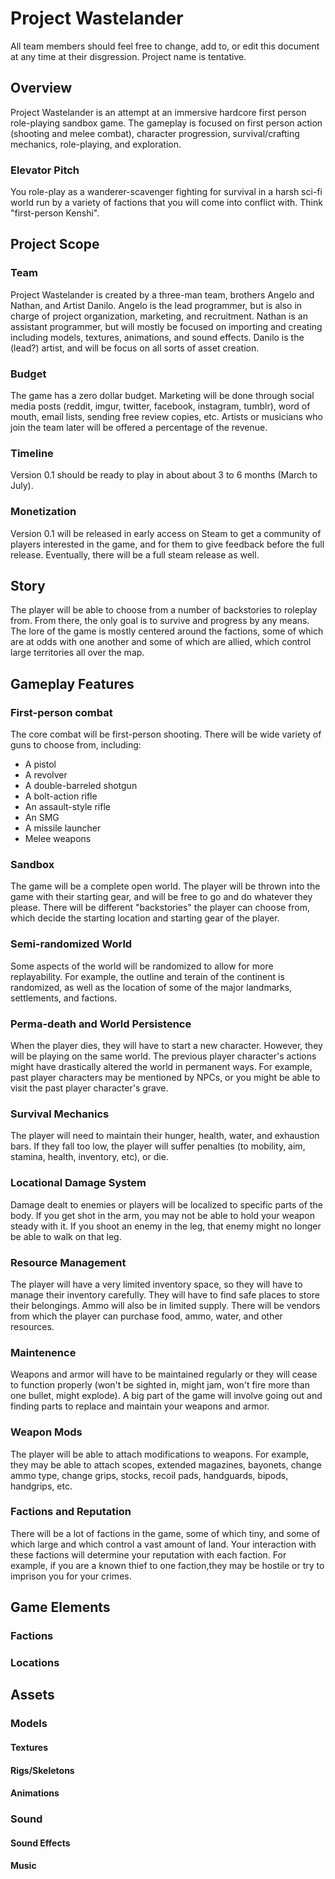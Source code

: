 # Project Wastelander
All team members should feel free to change, add to, or edit this document at any time at their disgression. Project name is tentative.

## Overview
Project Wastelander is an attempt at an immersive hardcore first person role-playing sandbox game. The gameplay is focused on first person action (shooting and melee combat), character progression, survival/crafting mechanics, role-playing, and exploration. 

### Elevator Pitch
You role-play as a wanderer-scavenger fighting for survival in a harsh sci-fi world run by a variety of factions that you will come into conflict with. Think "first-person Kenshi".


## Project Scope
### Team
Project Wastelander is created by a three-man team, brothers Angelo and Nathan, and Artist Danilo. Angelo is the lead programmer, but is also in charge of project organization, marketing, and recruitment. Nathan is an assistant programmer, but will mostly be focused on importing and creating including models, textures, animations, and sound effects. Danilo is the (lead?) artist, and will be focus on all sorts of asset creation.

### Budget
The game has a zero dollar budget. Marketing will be done through social media posts (reddit, imgur, twitter, facebook, instagram, tumblr), word of mouth, email lists, sending free review copies, etc. Artists or musicians who join the team later will be offered a percentage of the revenue.

### Timeline
Version 0.1 should be ready to play in about about 3 to 6 months (March to July).


### Monetization
Version 0.1 will be released in early access on Steam to get a community of players interested in the game, and for them to give feedback before the full release. Eventually, there will be a full steam release as well.

## Story
The player will be able to choose from a number of backstories to roleplay from. From there, the only goal is to survive and progress by any means. The lore of the game is mostly centered around the factions, some of which are at odds with one another and some of which are allied, which control large territories all over the map. 

## Gameplay Features

### First-person combat
The core combat will be first-person shooting. There will be wide variety of guns to choose from, including:
- A pistol
- A revolver
- A double-barreled shotgun
- A bolt-action rifle
- An assault-style rifle 
- An SMG
- A missile launcher
- Melee weapons

### Sandbox
The game will be a complete open world. The player will be thrown into the game with their starting gear, and will be free to go and do whatever they please. There will be different "backstories" the player can choose from, which decide the starting location and starting gear of the player. 

### Semi-randomized World
Some aspects of the world will be randomized to allow for more replayability. For example, the outline and terain of the continent is randomized, as well as the location of some of the major landmarks, settlements, and factions.

### Perma-death and World Persistence
When the player dies, they will have to start a new character. However, they will be playing on the same world. The previous player character's actions might have drastically altered the world in permanent ways. For example, past player characters may be mentioned by NPCs, or you might be able to visit the past player character's grave. 

### Survival Mechanics
The player will need to maintain their hunger, health, water, and exhaustion bars. If they fall too low, the player will suffer penalties (to mobility, aim, stamina, health, inventory, etc), or die.

### Locational Damage System
Damage dealt to enemies or players will be localized to specific parts of the body. If you get shot in the arm, you may not be able to hold your weapon steady with it. If you shoot an enemy in the leg, that enemy might no longer be able to walk on that leg.

### Resource Management
The player will have a very limited inventory space, so they will have to manage their inventory carefully. They will have to find safe places to store their belongings. Ammo will also be in limited supply. There will be vendors from which the player can purchase food, ammo, water, and other resources.

### Maintenence
Weapons and armor will have to be maintained regularly or they will cease to function properly (won't be sighted in, might jam, won't fire more than one bullet, might explode). A big part of the game will involve going out and finding parts to replace and maintain your weapons and armor. 

### Weapon Mods
The player will be able to attach modifications to weapons. For example, they may be able to attach scopes, extended magazines, bayonets, change ammo type, change grips, stocks, recoil pads, handguards, bipods, handgrips, etc.

### Factions and Reputation
There will be a lot of factions in the game, some of which tiny, and some of which large and which control a vast amount of land. Your interaction with these factions will determine your reputation with each faction. For example, if you are a known thief to one faction,they may be hostile or try to imprison you for your crimes.



## Game Elements

### Factions

### Locations

## Assets

### Models

#### Textures

#### Rigs/Skeletons

#### Animations

### Sound

#### Sound Effects

#### Music

